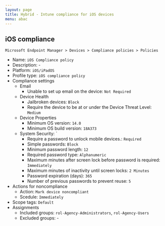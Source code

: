```yaml
---
layout: page
title: Hybrid - Intune compliance for iOS devices
menu: abac
---
```


## iOS compliance

`Microsoft Endpoint Manager > Devices > Compliance policies > Policies`

* Name: `iOS Compliance policy`
* Description: -
* Platform: `iOS/iPadOS`
* Profile type: `iOS compliance policy`
* Compliance settings
  * Email
    * Unable to set up email on the device: `Not Required`
  * Device Health
    * Jailbroken devices: `Block`
    * Require the device to be at or under the Device Threat Level: `Medium`
  * Device Properties
    * Minimum OS version: `14.0`
    * Minimum OS build version: `18A373`
  * System Security: `
    * Require a password to unlock mobile devices.: `Required`
    * Simple passwords: `Block`
    * Minimum password length: `12`
    * Required password type: `Alphanumeric`
    * Maximum minutes after screen lock before password is required: `Immediately`
    * Maximum minutes of inactivity until screen locks: `2 Minutes`
    * Password expiration (days): `365`
    * Number of previous passwords to prevent reuse: `5`
* Actions for noncompliance
  * Action: `Mark device noncompliant`
  * Scedule: `Immediately`
* Scope tags: `Default`
* Assignments
  * Included groups: `rol-Agency-Administrators`, `rol-Agency-Users`
  * Excluded groups: -